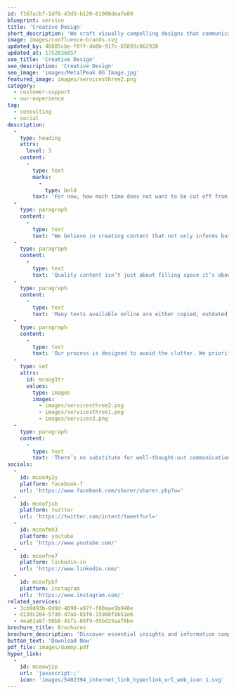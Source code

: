 ```yaml
---
id: f167acbf-1df6-43d5-b120-61008deafe89
blueprint: service
title: 'Creative Design'
short_description: 'We craft visually compelling designs that communicate your brand’s identity with clarity and creativity. Our team focuses on modern aesthetics, user engagement, and seamless visual storytelling to deliver impactful design experiences.'
image: images/confluence-brands.svg
updated_by: 46885cbe-f8ff-4b8b-917c-65893c862938
updated_at: 1752036857
seo_title: 'Creative Design'
seo_description: 'Creative Design'
seo_image: 'images/MetalPeak OG Image.jpg'
featured_image: images/servicesthree2.png
category:
  - customer-support
  - our-experience
tag:
  - consulting
  - social
description:
  -
    type: heading
    attrs:
      level: 3
    content:
      -
        type: text
        marks:
          -
            type: bold
        text: 'For now, how much time does not want to be cut off from a sad smile.'
  -
    type: paragraph
    content:
      -
        type: text
        text: "We believe in creating content that not only informs but also engages. Our approach emphasizes clarity, consistency, and connection. Each word is chosen with purpose, each sentence crafted to resonate with your audience. Whether you're launching a new product, telling your brand story, or sharing insights, great content builds trust and drives action."
  -
    type: paragraph
    content:
      -
        type: text
        text: 'Quality content isn’t just about filling space it’s about creating meaningful experiences. We help ensure your message is not only seen but understood and remembered. Good writing adds value, reflects your brand’s voice, and contributes to a stronger presence in a competitive digital world.'
  -
    type: paragraph
    content:
      -
        type: text
        text: 'Many texts available online are either copied, outdated, or lack real substance. That’s why we focus on content that’s authentic, relevant, and aligned with your goals  content that speaks directly to your audience and stands out.'
  -
    type: paragraph
    content:
      -
        type: text
        text: 'Our process is designed to avoid the clutter. We prioritize what matters, strip out distractions, and keep the reader’s attention focused from the first word to the last.'
  -
    type: set
    attrs:
      id: mcoog1tr
      values:
        type: images
        images:
          - images/servicesthree2.png
          - images/servicesthree1.png
          - images/services3.png
  -
    type: paragraph
    content:
      -
        type: text
        text: 'There’s no substitute for well-thought-out communication. When every sentence serves a purpose, your message becomes more impactful. Let’s create something meaningful something that works.'
socials:
  -
    id: mcoo4y2y
    platform: facebook-f
    url: 'https://www.facebook.com/sharer/sharer.php?u='
  -
    id: mcoofjxb
    platform: twitter
    url: 'https://twitter.com/intent/tweet?url='
  -
    id: mcoofmh3
    platform: youtube
    url: 'https://www.youtube.com/'
  -
    id: mcoofno7
    platform: linkedin-in
    url: 'https://www.linkedin.com/'
  -
    id: mcoofpkf
    platform: instagram
    url: 'https://www.instagram.com/'
related_services:
  - 3cb9d93b-8d9d-4698-a97f-f80aae1b948e
  - d13dc284-57dd-47ab-85f6-15908f8b51e6
  - 4ea61a9f-50b8-41f1-89f9-05bd25aaf6be
brochure_title: Brochures
brochure_description: 'Discover essential insights and information compiled into one convenient brochure. Designed to provide a clear overview, this document covers key topics in a concise and engaging format perfect for quick reference or sharing.'
button_text: 'Download Now'
pdf_file: images/dummy.pdf
hyper_link:
  -
    id: mcoowjzp
    url: 'javascript:;'
    icon: 'images/5402394_internet_link_hyperlink_url_web_icon 1.svg'
---
```

